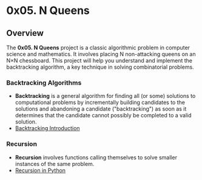 # 0x05. N Queens

## Overview

The **0x05. N Queens** project is a classic algorithmic problem in computer science and mathematics. It involves placing N non-attacking queens on an N×N chessboard. This project will help you understand and implement the backtracking algorithm, a key technique in solving combinatorial problems. 


### Backtracking Algorithms
- **Backtracking** is a general algorithm for finding all (or some) solutions to computational problems by incrementally building candidates to the solutions and abandoning a candidate ("backtracking") as soon as it determines that the candidate cannot possibly be completed to a valid solution.
- [Backtracking Introduction](https://en.wikipedia.org/wiki/Backtracking)

### Recursion
- **Recursion** involves functions calling themselves to solve smaller instances of the same problem.
- [Recursion in Python](https://realpython.com/python-thinking-recursively/)